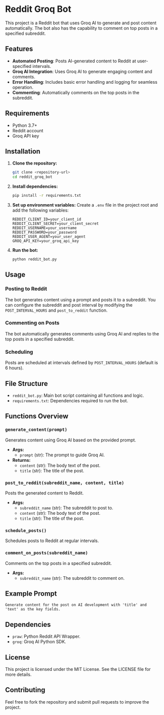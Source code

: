 # Reddit Groq Bot

This project is a Reddit bot that uses Groq AI to generate and post content automatically. The bot also has the capability to comment on top posts in a specified subreddit.

## Features

- **Automated Posting**: Posts AI-generated content to Reddit at user-specified intervals.
- **Groq AI Integration**: Uses Groq AI to generate engaging content and comments.
- **Error Handling**: Includes basic error handling and logging for seamless operation.
- **Commenting**: Automatically comments on the top posts in the subreddit.

## Requirements

- Python 3.7+
- Reddit account
- Groq API key

## Installation

1. **Clone the repository:**
    ```bash
    git clone <repository-url>
    cd reddit_groq_bot
    ```

2. **Install dependencies:**
    ```bash
    pip install -r requirements.txt
    ```

3. **Set up environment variables:**
   Create a `.env` file in the project root and add the following variables:
   ```
   REDDIT_CLIENT_ID=your_client_id
   REDDIT_CLIENT_SECRET=your_client_secret
   REDDIT_USERNAME=your_username
   REDDIT_PASSWORD=your_password
   REDDIT_USER_AGENT=your_user_agent
   GROQ_API_KEY=your_groq_api_key
   ```

4. **Run the bot:**
    ```bash
    python reddit_bot.py
    ```

## Usage

### Posting to Reddit

The bot generates content using a prompt and posts it to a subreddit. You can configure the subreddit and post interval by modifying the `POST_INTERVAL_HOURS` and `post_to_reddit` function.

### Commenting on Posts

The bot automatically generates comments using Groq AI and replies to the top posts in a specified subreddit.

### Scheduling

Posts are scheduled at intervals defined by `POST_INTERVAL_HOURS` (default is 6 hours).

## File Structure

- `reddit_bot.py`: Main bot script containing all functions and logic.
- `requirements.txt`: Dependencies required to run the bot.

## Functions Overview

### `generate_content(prompt)`
Generates content using Groq AI based on the provided prompt.
- **Args:**
  - `prompt` (str): The prompt to guide Groq AI.
- **Returns:**
  - `content` (str): The body text of the post.
  - `title` (str): The title of the post.

### `post_to_reddit(subreddit_name, content, title)`
Posts the generated content to Reddit.
- **Args:**
  - `subreddit_name` (str): The subreddit to post to.
  - `content` (str): The body text of the post.
  - `title` (str): The title of the post.

### `schedule_posts()`
Schedules posts to Reddit at regular intervals.

### `comment_on_posts(subreddit_name)`
Comments on the top posts in a specified subreddit.
- **Args:**
  - `subreddit_name` (str): The subreddit to comment on.

## Example Prompt

```text
Generate content for the post on AI development with 'title' and 'text' as the key fields.
```

## Dependencies

- `praw`: Python Reddit API Wrapper.
- `groq`: Groq AI Python SDK.

## License

This project is licensed under the MIT License. See the LICENSE file for more details.

## Contributing

Feel free to fork the repository and submit pull requests to improve the project.

